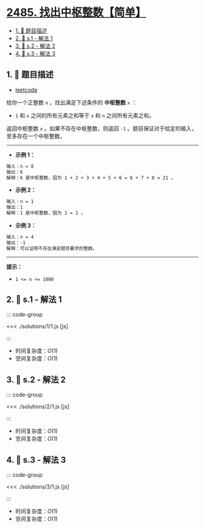 # [2485. 找出中枢整数【简单】](https://github.com/tnotesjs/TNotes.leetcode/tree/main/notes/2485.%20%E6%89%BE%E5%87%BA%E4%B8%AD%E6%9E%A2%E6%95%B4%E6%95%B0%E3%80%90%E7%AE%80%E5%8D%95%E3%80%91)

<!-- region:toc -->

- [1. 📝 题目描述](#1--题目描述)
- [2. 🎯 s.1 - 解法 1](#2--s1---解法-1)
- [3. 🎯 s.2 - 解法 2](#3--s2---解法-2)
- [4. 🎯 s.3 - 解法 3](#4--s3---解法-3)

<!-- endregion:toc -->

## 1. 📝 题目描述

- [leetcode](https://leetcode.cn/problems/find-the-pivot-integer/)

给你一个正整数 `n` ，找出满足下述条件的 **中枢整数** `x` ：

- `1` 和 `x` 之间的所有元素之和等于 `x` 和 `n` 之间所有元素之和。

返回中枢整数 `x` 。如果不存在中枢整数，则返回 `-1` 。题目保证对于给定的输入，至多存在一个中枢整数。

---

- **示例 1：**

```txt
输入：n = 8
输出：6
解释：6 是中枢整数，因为 1 + 2 + 3 + 4 + 5 + 6 = 6 + 7 + 8 = 21 。
```

- **示例 2：**

```txt
输入：n = 1
输出：1
解释：1 是中枢整数，因为 1 = 1 。
```

- **示例 3：**

```txt
输入：n = 4
输出：-1
解释：可以证明不存在满足题目要求的整数。
```

---

**提示：**

- `1 <= n <= 1000`

## 2. 🎯 s.1 - 解法 1

::: code-group

<<< ./solutions/1/1.js [js]

:::

- 时间复杂度：$O(1)$
- 空间复杂度：$O(1)$

## 3. 🎯 s.2 - 解法 2

::: code-group

<<< ./solutions/2/1.js [js]

:::

- 时间复杂度：$O(1)$
- 空间复杂度：$O(1)$

## 4. 🎯 s.3 - 解法 3

::: code-group

<<< ./solutions/3/1.js [js]

:::

- 时间复杂度：$O(1)$
- 空间复杂度：$O(1)$
